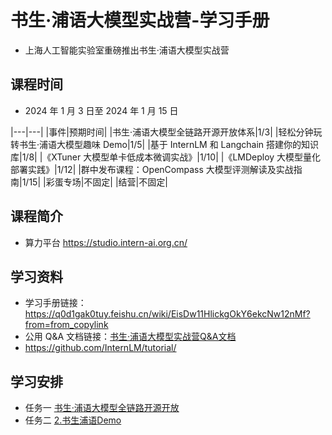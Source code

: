 # 书生·浦语大模型实战营-学习手册

-  上海人工智能实验室重磅推出书生·浦语大模型实战营

## 课程时间

-  2024 年 1 月 3 日至 2024 年 1 月 15 日


|---|---|
|事件|预期时间|
|书生·浦语大模型全链路开源开放体系|1/3|
|轻松分钟玩转书生·浦语大模型趣味 Demo|1/5|
|基于 InternLM 和 Langchain 搭建你的知识库|1/8|
|《XTuner 大模型单卡低成本微调实战》|1/10|
|《LMDeploy 大模型量化部署实践》|1/12|
|群中发布课程：OpenCompass 大模型评测解读及实战指南|1/15|
|彩蛋专场|不固定|
|结营|不固定|

## 课程简介

-  算力平台  https://studio.intern-ai.org.cn/

## 学习资料

- 学习手册链接：https://q0d1gak0tuy.feishu.cn/wiki/EisDw11HlickgOkY6ekcNw12nMf?from=from_copylink
-  公用 Q&A 文档链接：[书生·浦语大模型实战营Q&A文档](https://cguue83gpz.feishu.cn/docx/Noi7d5lllo6DMGxkuXwclxXMn5f)
-  https://github.com/InternLM/tutorial/

## 学习安排

- 任务一  [书生·浦语大模型全链路开源开放](https://github.com/burningmysoul2077/Notes/blob/main/Datawhale%E7%BB%84%E9%98%9F%E5%AD%A6%E4%B9%A0/%E4%B9%A6%E7%94%9F%E6%B5%A6%E8%AF%AD%E5%AE%9E%E6%88%98/%E4%B9%A6%E7%94%9F%C2%B7%E6%B5%A6%E8%AF%AD%E5%A4%A7%E6%A8%A1%E5%9E%8B%E5%85%A8%E9%93%BE%E8%B7%AF%E5%BC%80%E6%BA%90%E5%BC%80%E6%94%BE.md)
- 任务二 [2.书生浦语Demo](https://github.com/burningmysoul2077/Notes/blob/main/Datawhale%E7%BB%84%E9%98%9F%E5%AD%A6%E4%B9%A0/%E4%B9%A6%E7%94%9F%E6%B5%A6%E8%AF%AD%E5%AE%9E%E6%88%98/2.%E4%B9%A6%E7%94%9F%E6%B5%A6%E8%AF%ADDemo.md)
